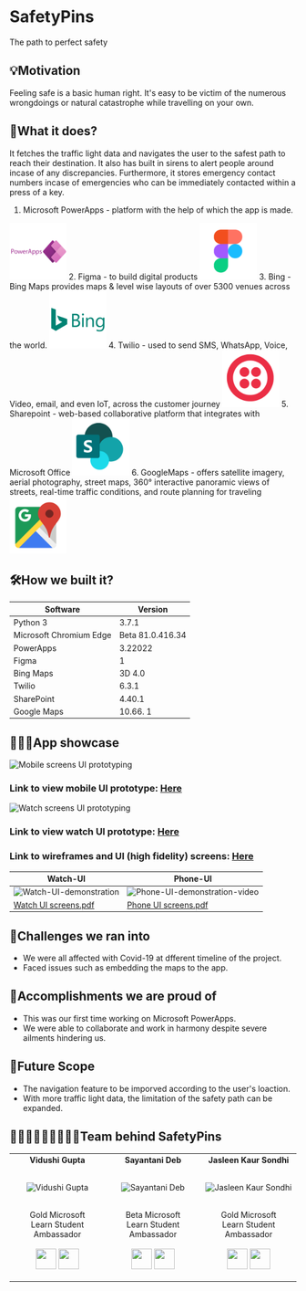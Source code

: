 # SafetyPins

The path to perfect safety

## 💡Motivation 

Feeling safe is a basic human right. It's easy to be victim of the numerous wrongdoings or natural catastrophe while travelling on your own.

## 📲What it does?


It fetches the traffic light data and navigates the user to the safest path to reach their destination. It also has built in sirens to alert people around incase of any discrepancies. Furthermore, it stores emergency contact numbers incase of emergencies who can be immediately contacted within a press of a key.

1. Microsoft PowerApps -  platform with the help of which the app is made.
<img src="https://github.com/SayantaniDeb/SafetyPins/blob/main/Logo/powerapps.png" width="100px" > 
2. Figma - to build digital products
<img src="https://github.com/SayantaniDeb/SafetyPins/blob/main/Logo/figma.png" width="100px" >
3. Bing - Bing Maps provides maps & level wise layouts of over 5300 venues across the world.
<img src="https://github.com/SayantaniDeb/SafetyPins/blob/main/Logo/bing.png" width="100px">
4. Twilio - used to send SMS, WhatsApp, Voice, Video, email, and even IoT, across the customer journey
<img src="https://github.com/SayantaniDeb/SafetyPins/blob/main/Logo/twilio.png" width="100px">
5. Sharepoint -  web-based collaborative platform that integrates with Microsoft Office
<img src="https://github.com/SayantaniDeb/SafetyPins/blob/main/Logo/sharepoint.png" width="100px">
6. GoogleMaps - offers satellite imagery, aerial photography, street maps, 360° interactive panoramic views of streets, real-time traffic conditions, and route planning for traveling
<img src="https://github.com/SayantaniDeb/SafetyPins/blob/main/Logo/google maps.png" width="100px">

## 🛠️How we built it? 
| Software | Version |
|----------|-------|
| Python 3 | 3.7.1 |
| Microsoft Chromium Edge | Beta 81.0.416.34 |
| PowerApps | 3.22022 |
| Figma | 1 |
| Bing Maps | 3D 4.0 |
| Twilio | 6.3.1 |
| SharePoint | 4.40.1 |
| Google Maps | 10.66. 1 |

## 👩🏻‍💻App showcase 

![Mobile screens UI prototyping](https://user-images.githubusercontent.com/74983536/159151913-3fd9cfa9-3a96-45bb-bbc6-c6af0f694802.png)

### Link to view mobile UI prototype: [Here](https://www.figma.com/proto/9kMXLCJ9LCxQZ7J4Yhrr09/SafetyPins?page-id=2%3A67&node-id=2%3A67&viewport=241%2C48%2C0.15&scaling=scale-down&starting-point-node-id=2%3A781)

![Watch screens UI prototyping](https://user-images.githubusercontent.com/74983536/159151953-25a75e62-b877-4788-a901-253f4d1de368.png)


### Link to view watch UI prototype: [Here](https://www.figma.com/proto/9kMXLCJ9LCxQZ7J4Yhrr09/SafetyPins?page-id=0%3A1&node-id=0%3A1&viewport=241%2C48%2C0.29&scaling=scale-down&starting-point-node-id=2%3A3)

### Link to wireframes and UI (high fidelity) screens: [Here](https://www.figma.com/file/9kMXLCJ9LCxQZ7J4Yhrr09/SafetyPins?node-id=2%3A67)



| Watch-UI | Phone-UI |
|----------|----------|
| ![Watch-UI-demonstration](https://user-images.githubusercontent.com/74983536/159152313-64c61679-b658-4af1-82d3-f03c125519d2.gif) | ![Phone-UI-demonstration-video](https://user-images.githubusercontent.com/74983536/159152346-1bc4a208-818d-4389-9f3b-5f8abf0b461a.gif) |
| [Watch UI screens.pdf](https://github.com/SayantaniDeb/SafetyPins/files/8310806/Watch.UI.screens.pdf) | [Phone UI screens.pdf](https://github.com/SayantaniDeb/SafetyPins/files/8310808/Phone.UI.screens.pdf) |







## 🧠Challenges we ran into 

- We were all affected with Covid-19 at dfferent timeline of the project.
- Faced issues such as embedding the maps to the app.





## 🥇Accomplishments we are proud of
- This was our first time working on Microsoft PowerApps.
- We were able to collaborate and work in harmony despite severe ailments hindering us.



## 🚀Future Scope
- The navigation feature to be imporved according to the user's loaction.
- With more traffic light data, the limitation of the safety path can be expanded.


## 👩🏻‍💻👩🏻‍💻👩🏻‍💻Team behind SafetyPins


<table align="center">
<tr align="center">
<td>
<strong>Vidushi Gupta</strong>
<p align="center">
  <br>
<img src = "https://i.ibb.co/DgfT0wS/Group-48.png"  height="120" alt="Vidushi Gupta">
</p>
<p align="center">
<br> Gold Microsoft <br> Learn Student Ambassador
<br> <br> <a href = "https://github.com/Vidushi-Gupta"><img src = "http://www.iconninja.com/files/241/825/211/round-collaboration-social-github-code-circle-network-icon.svg" width="36" height = "36"/></a>
<a href = "https://www.linkedin.com/in/vidushi-gupta07/">
<img src = "http://www.iconninja.com/files/863/607/751/network-linkedin-social-connection-circular-circle-media-icon.svg" width="36" height="36"/>
</a>
</p>
</td>
<td>
<strong>Sayantani Deb</strong>
<p align="center">
  <br>
<img src = "https://user-images.githubusercontent.com/74983536/159154160-3f6cfb50-73e7-4ea0-9d0d-3948cd7f7bed.png"  height="120" alt="Sayantani Deb">
</p>
<p align="center">
<br> Beta Microsoft <br> Learn Student Ambassador
<br> <br> <a href = "https://github.com/SayantaniDeb"><img src = "http://www.iconninja.com/files/241/825/211/round-collaboration-social-github-code-circle-network-icon.svg" width="36" height = "36"/></a>
<a href = "https://www.linkedin.com/in/sayantani-deb-035794200/">
<img src = "http://www.iconninja.com/files/863/607/751/network-linkedin-social-connection-circular-circle-media-icon.svg" width="36" height="36"/>
</a>
</p>
</td>
<td>
<strong>Jasleen Kaur Sondhi</strong>
<p align="center">
  <br>
<img src = "https://avatars.githubusercontent.com/u/25451422?v=4"  height="120" alt="Jasleen Kaur Sondhi">
</p>
<p align="center">
<br> Gold Microsoft <br> Learn Student Ambassador
<br> <br> <a href = "https://github.com/jasleen101010"><img src = "http://www.iconninja.com/files/241/825/211/round-collaboration-social-github-code-circle-network-icon.svg" width="36" height = "36"/></a>
<a href = "https://www.linkedin.com/in/jasleen-sondhi/">
<img src = "http://www.iconninja.com/files/863/607/751/network-linkedin-social-connection-circular-circle-media-icon.svg" width="36" height="36"/>
</a>
</p>
</td>
</tr>
</table>










